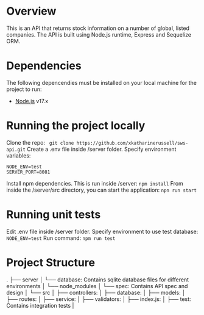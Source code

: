 # Overview
This is an API that returns stock information on a number of global, listed companies. The API is built using Node.js runtime, Express and Sequelize ORM.

# Dependencies
The following depencendies must be installed on your local machine for the project to run:
- [Node.js](https://nodejs.org/en/) v17.x

# Running the project locally
Clone the repo:
``` git clone https://github.com/xkatharinerussell/sws-api.git```
Create a .env file inside /server folder. Specify environment variables:
```
NODE_ENV=test
SERVER_PORT=8081 
```
Install npm dependencies. This is run inside /server:
``` npm install ```
From inside the /server/src directory, you can start the application:
``` npn run start ```

# Running unit tests
Edit .env file inside /server folder. Specify environment to use test database:
``` NODE_ENV=test ```
Run command:
``` npm run test ```

# Project Structure
.
├── server
│   └── database: Contains sqlite database files for different environments
│   └── node_modules
│   └── spec: Contains API spec and design
│   └── src
│       ├── controllers:
│       ├── database:
│       ├── models:
│       ├── routes:
│       ├── service:
│       ├── validators:
│       ├── index.js:
│       ├── test: Contains integration tests
|
